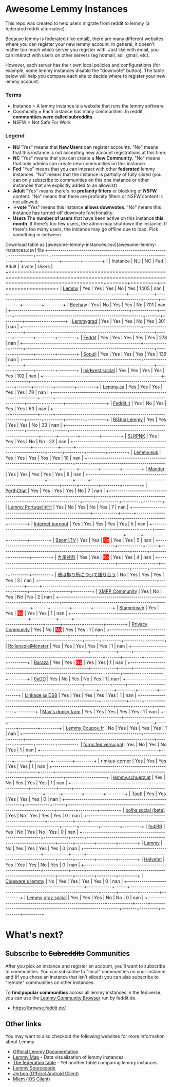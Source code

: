 
# Awesome Lemmy Instances

This repo was created to help users migrate from reddit to lemmy (a federated reddit alternative).

Because lemmy is federated (like email), there are many different websites where you can register your new lemmy account. In general, it doesn't matter too much which server you register with. Just like with email, you can interact with users on other servers (eg hotmail, aol, gmail, etc).

However, each server has their own local policies and configurations (for example, some lemmy instances disable the "downvote" button). The table below will help you compare each site to decide where to register your new lemmy account.

### Terms

 * Instance = A lemmy instance is a website that runs the lemmy software
 * Community = Each instance has many communities. In reddit, **communities were called subreddits**.
 * NSFW = Not Safe For Work

### Legend

 * **NU** "Yes" means that **New Users** can register accounts. "No" means that this instance is not accepting new account registrations at this time.
 * **NC** "Yes" means that you can create a **New Community**. "No" means that only admins can create new communities on this instance.
 * **Fed** "Yes" means that you can interact with other **federated** lemmy instances. "No" means that the instance is partially of fully siloed (you can only subscribe to communities on this one instance or other instances that are explicitly added to an allowlist)
 * **Adult** "Yes" means there's no **profanity filters** or blocking of **NSFW** content. "No" means that there are profanity filters or NSFW content is not allowed.
 * **↓vote** "Yes" means this instance **allows downvotes**. "No" means this instance has turned-off downvote functionality.
 * **Users** The **number of users** that have been active on this instance **this month**. If there's too few users, the admin may shutdown the instance. If there's too many users, the instance may go offline due to load. Pick something in-between.

Download table as [awesome-lemmy-instances.csv](awesome-lemmy-instances.csv] file
+---------------------------------------------------------+------------+------+--------------------------------------------------------------+-------+---------+---------+---------+
|                                                         | Instance   | NU   | NC                                                           | Fed   | Adult   |   ↓vote |   Users |
+=========================================================+============+======+==============================================================+=======+=========+=========+=========+
| [Lemmy](https://lemmy.ml)                               | Yes        | Yes  | Yes                                                          | No    | Yes     |    1405 |     nan |
+---------------------------------------------------------+------------+------+--------------------------------------------------------------+-------+---------+---------+---------+
| [Beehaw](https://beehaw.org)                            | Yes        | No   | Yes                                                          | Yes   | No      |     701 |     nan |
+---------------------------------------------------------+------------+------+--------------------------------------------------------------+-------+---------+---------+---------+
| [Lemmygrad](https://lemmygrad.ml)                       | Yes        | Yes  | Yes                                                          | No    | Yes     |     301 |     nan |
+---------------------------------------------------------+------------+------+--------------------------------------------------------------+-------+---------+---------+---------+
| [Feddit](https://feddit.de)                             | Yes        | Yes  | Yes                                                          | Yes   | Yes     |     278 |     nan |
+---------------------------------------------------------+------------+------+--------------------------------------------------------------+-------+---------+---------+---------+
| [Sopuli](https://sopuli.xyz)                            | Yes        | Yes  | Yes                                                          | Yes   | Yes     |     139 |     nan |
+---------------------------------------------------------+------------+------+--------------------------------------------------------------+-------+---------+---------+---------+
| [midwest.social](https://midwest.social)                | Yes        | Yes  | Yes                                                          | Yes   | Yes     |     102 |     nan |
+---------------------------------------------------------+------------+------+--------------------------------------------------------------+-------+---------+---------+---------+
| [Lemmy.ca](https://lemmy.ca)                            | Yes        | Yes  | Yes                                                          | Yes   | Yes     |      78 |     nan |
+---------------------------------------------------------+------------+------+--------------------------------------------------------------+-------+---------+---------+---------+
| [Feddit.it](https://feddit.it)                          | Yes        | No   | Yes                                                          | Yes   | Yes     |      63 |     nan |
+---------------------------------------------------------+------------+------+--------------------------------------------------------------+-------+---------+---------+---------+
| [Blåhaj Lemmy](https://lemmy.blahaj.zone)               | Yes        | Yes  | Yes                                                          | Yes   | No      |      33 |     nan |
+---------------------------------------------------------+------------+------+--------------------------------------------------------------+-------+---------+---------+---------+
| [SLRPNK](https://slrpnk.net)                            | Yes        | Yes  | Yes                                                          | No    | No      |      22 |     nan |
+---------------------------------------------------------+------------+------+--------------------------------------------------------------+-------+---------+---------+---------+
| [Lemmy.eus](https://lemmy.eus)                          | Yes        | Yes  | Yes                                                          | Yes   | Yes     |      10 |     nan |
+---------------------------------------------------------+------------+------+--------------------------------------------------------------+-------+---------+---------+---------+
| [Mander](https://mander.xyz)                            | Yes        | Yes  | Yes                                                          | Yes   | Yes     |       8 |     nan |
+---------------------------------------------------------+------------+------+--------------------------------------------------------------+-------+---------+---------+---------+
| [PerthChat](https://lemmy.perthchat.org)                | Yes        | Yes  | Yes                                                          | Yes   | No      |       7 |     nan |
+---------------------------------------------------------+------------+------+--------------------------------------------------------------+-------+---------+---------+---------+
| [Lemmy Portugal 🇵🇹](https://lemmy.pt)                   | Yes        | No   | Yes                                                          | No    | Yes     |       7 |     nan |
+---------------------------------------------------------+------------+------+--------------------------------------------------------------+-------+---------+---------+---------+
| [Internet burnout](https://group.lt)                    | Yes        | Yes  | Yes                                                          | Yes   | Yes     |       5 |     nan |
+---------------------------------------------------------+------------+------+--------------------------------------------------------------+-------+---------+---------+---------+
| [Baomi.TV](https://baomi.tv)                            | Yes        | Yes  | <span style="background-color: red; color: white;">No</span> | Yes   | Yes     |       5 |     nan |
+---------------------------------------------------------+------------+------+--------------------------------------------------------------+-------+---------+---------+---------+
| [九尾社群](https://bbs.9tail.net)                           | Yes        | Yes  | <span style="background-color: red; color: white;">No</span> | Yes   | Yes     |       4 |     nan |
+---------------------------------------------------------+------------+------+--------------------------------------------------------------+-------+---------+---------+---------+
| [鴉は拠り所について語り合う](https://lm.korako.me)                   | No         | Yes  | Yes                                                          | Yes   | Yes     |       3 |     nan |
+---------------------------------------------------------+------------+------+--------------------------------------------------------------+-------+---------+---------+---------+
| [XMPP Community](https://community.xmpp.net)            | Yes        | No   | Yes                                                          | No    | No      |       2 |     nan |
+---------------------------------------------------------+------------+------+--------------------------------------------------------------+-------+---------+---------+---------+
| [Stammtisch](https://stammtisch.hallertau.social)       | Yes        | Yes  | <span style="background-color: red; color: white;">No</span> | Yes   | Yes     |       1 |     nan |
+---------------------------------------------------------+------------+------+--------------------------------------------------------------+-------+---------+---------+---------+
| [Privacy Community](https://community.nicfab.it)        | Yes        | No   | <span style="background-color: red; color: white;">No</span> | Yes   | Yes     |       1 |     nan |
+---------------------------------------------------------+------------+------+--------------------------------------------------------------+-------+---------+---------+---------+
| [RollenspielMonster](https://lemmy.rollenspiel.monster) | Yes        | Yes  | Yes                                                          | Yes   | Yes     |       1 |     nan |
+---------------------------------------------------------+------------+------+--------------------------------------------------------------+-------+---------+---------+---------+
| [Baraza](https://baraza.africa)                         | Yes        | Yes  | <span style="background-color: red; color: white;">No</span> | Yes   | Yes     |       1 |     nan |
+---------------------------------------------------------+------------+------+--------------------------------------------------------------+-------+---------+---------+---------+
| [0xDD](https://0xdd.org.ru)                             | Yes        | No   | Yes                                                          | No    | Yes     |       1 |     nan |
+---------------------------------------------------------+------------+------+--------------------------------------------------------------+-------+---------+---------+---------+
| [Linkage @ DS8](https://linkage.ds8.zone)               | Yes        | Yes  | Yes                                                          | Yes   | Yes     |       1 |     nan |
+---------------------------------------------------------+------------+------+--------------------------------------------------------------+-------+---------+---------+---------+
| [Max's donky farm](https://donky.social)                | Yes        | Yes  | Yes                                                          | Yes   | Yes     |       1 |     nan |
+---------------------------------------------------------+------------+------+--------------------------------------------------------------+-------+---------+---------+---------+
| [Lemmy Coupou.fr](https://lemmy.coupou.fr)              | No         | Yes  | Yes                                                          | Yes   | Yes     |       1 |     nan |
+---------------------------------------------------------+------------+------+--------------------------------------------------------------+-------+---------+---------+---------+
| [foros.fediverso.gal](https://foros.fediverso.gal)      | Yes        | No   | Yes                                                          | No    | Yes     |       1 |     nan |
+---------------------------------------------------------+------------+------+--------------------------------------------------------------+-------+---------+---------+---------+
| [rimkus-corner](https://lemmy.rimkus.it)                | Yes        | Yes  | Yes                                                          | Yes   | Yes     |       1 |     nan |
+---------------------------------------------------------+------------+------+--------------------------------------------------------------+-------+---------+---------+---------+
| [lemmy.schuerz.at](https://lemmy.schuerz.at)            | Yes        | No   | Yes                                                          | Yes   | Yes     |       1 |     nan |
+---------------------------------------------------------+------------+------+--------------------------------------------------------------+-------+---------+---------+---------+
| [Toot!](https://lemmy.toot.pt)                          | Yes        | Yes  | Yes                                                          | Yes   | Yes     |       0 |     nan |
+---------------------------------------------------------+------------+------+--------------------------------------------------------------+-------+---------+---------+---------+
| [bolha.social (beta)](https://bolha.social)             | Yes        | No   | Yes                                                          | Yes   | Yes     |       0 |     nan |
+---------------------------------------------------------+------------+------+--------------------------------------------------------------+-------+---------+---------+---------+
| [fediBB](https://fedibb.ml)                             | Yes        | No   | Yes                                                          | No    | Yes     |       0 |     nan |
+---------------------------------------------------------+------------+------+--------------------------------------------------------------+-------+---------+---------+---------+
| [Lemmy](https://lemmy.services.coupou.fr)               | No         | Yes  | Yes                                                          | Yes   | Yes     |       0 |     nan |
+---------------------------------------------------------+------------+------+--------------------------------------------------------------+-------+---------+---------+---------+
| [Helvetet](https://lemmy.helvetet.eu)                   | Yes        | Yes  | Yes                                                          | No    | Yes     |       0 |     nan |
+---------------------------------------------------------+------------+------+--------------------------------------------------------------+-------+---------+---------+---------+
| [Clueware's lemmy](https://lemmy.clueware.org)          | No         | Yes  | Yes                                                          | Yes   | Yes     |       0 |     nan |
+---------------------------------------------------------+------------+------+--------------------------------------------------------------+-------+---------+---------+---------+
| [Lemmy graz.social](https://lemmy.graz.social)          | Yes        | Yes  | Yes                                                          | No    | No      |       0 |     nan |
+---------------------------------------------------------+------------+------+--------------------------------------------------------------+-------+---------+---------+---------+
# What's next?

## Subscribe to ~~Subreddits~~ Communities

After you pick an instance and register an account, you'll want to subscribe to communities. You can subscribe to "local" communities on your instance, and (if you chose an instance that isn't siloed) you can also subscribe to "remote" communities on other instances.

To **find popular communities** across all lemmy instances in the fediverse, you can use the [Lemmy Community Browser](https://browse.feddit.de/) run by feddit.de.

 * https://browse.feddit.de/

## Other links

You may want to also checkout the following websites for more information about Lemmy

 * [Official Lemmy Documentation](https://join-lemmy.org/docs/en/index.html)
 * [Lemmy Map](https://lemmymap.feddit.de) - Data visualization of lemmy instances
 * [The federation table](https://https://the-federation.info/platform/73) - Yet another table comparing lemmy instances
 * [Lemmy Sourcecode](https://github.com/LemmyNet/lemmy)
 * [Jerboa (Official Android Client)](https://f-droid.org/packages/com.jerboa/)
 * [Mlem (iOS Client)](https://testflight.apple.com/join/xQfmkJhc)

